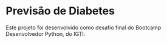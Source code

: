 # Previsão de Diabetes

Este projeto foi desenvolvido como desafio final do Bootcamp Desenvolvedor Python, do IGTI.
